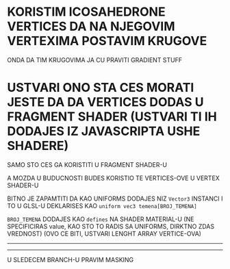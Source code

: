 # KORISTIM ICOSAHEDRONE VERTICES DA NA NJEGOVIM VERTEXIMA POSTAVIM KRUGOVE

ONDA DA TIM KRUGOVIMA JA CU PRAVITI GRADIENT STUFF

# USTVARI ONO STA CES MORATI JESTE DA DA VERTICES DODAS U FRAGMENT SHADER (USTVARI TI IH DODAJES IZ JAVASCRIPTA USHE SHADERE)

SAMO STO CES GA KORISTITI U FRAGMENT SHADER-U

A MOZDA U BUDUCNOSTI BUDES KORISTIO TE VERTICES-OVE U VERTEX SHADER-U

BITNO JE ZAPAMTITI DA KAO UNIFORMS DODAJES NIZ `Vector3` INSTANCI I TO U GLSL-U DEKLARISES KAO `uniform vec3 temena[BROJ_TEMENA]`

`BROJ_TEMENA` DODAJES KAO `defines` NA SHADER MATERIAL-U (NE SPECIFICIRAS value, KAO STO TO RADIS SA UNIFORMS, DIRKTNO ZDAS VREDNOST) (OVO CE BITI, USTVARI LENGHT ARRAY VERTICE-OVA) 

***
***

U SLEDECEM BRANCH-U PRAVIM MASKING
